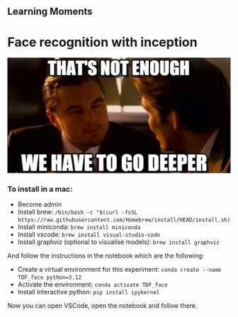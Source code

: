 
## Learning Moments
# Face recognition with inception

![Inception](meme.png)

### To install in a mac:

* Become admin
* Install brew: `/bin/bash -c "$(curl -fsSL https://raw.githubusercontent.com/Homebrew/install/HEAD/install.sh)`
* Install miniconda: `brew install miniconda`
* Install vscode: `brew install visual-studio-code`
* Install graphviz (optional to visualise models): `brew install graphviz`

And follow the instructions in the notebook which are the following:

* Create a virtual environment for this experiment: `conda create --name TDF_face python=3.12`
* Activate the environment: `conda activate TDF_face`
* Install interactive python: `pip install ipykernel`

Now you can open VSCode, open the notebook and follow there.